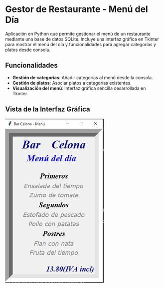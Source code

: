 # Gestor de Restaurante - Menú del Día

Aplicación en Python que permite gestionar el menú de un restaurante mediante una base de datos SQLite. Incluye una interfaz gráfica en Tkinter para mostrar el menú del día y funcionalidades para agregar categorías y platos desde consola.

## Funcionalidades
- **Gestión de categorías**: Añadir categorías al menú desde la consola.
- **Gestión de platos**: Asociar platos a categorías existentes.
- **Visualización del menú**: Interfaz gráfica sencilla desarrollada en Tkinter.

## Vista de la Interfaz Gráfica
![Interfaz del Menú](menu_interface.jpg)
